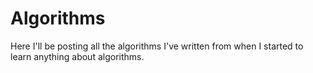 # Algorithms

Here I'll be posting all the algorithms I've written from when I started to learn anything about algorithms.
